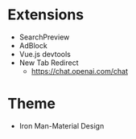 # Extensions

- SearchPreview
- AdBlock
- Vue.js devtools
- New Tab Redirect
  - https://chat.openai.com/chat

# Theme

- Iron Man-Material Design
